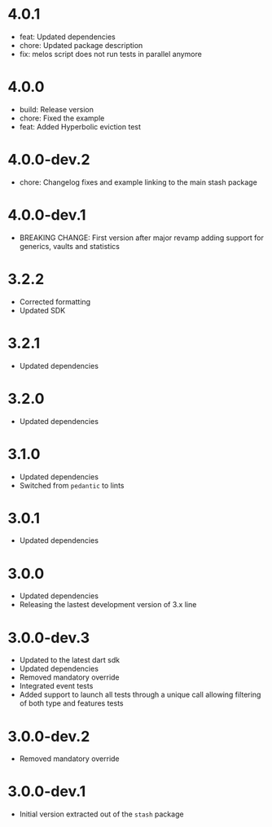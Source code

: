 # 4.0.1

- feat: Updated dependencies
- chore: Updated package description
- fix: melos script does not run tests in parallel anymore 

# 4.0.0

- build: Release version
- chore: Fixed the example
- feat: Added Hyperbolic eviction test

# 4.0.0-dev.2

- chore: Changelog fixes and example linking to the main stash package

# 4.0.0-dev.1

- BREAKING CHANGE: First version after major revamp adding support for generics, vaults and statistics

# 3.2.2

- Corrected formatting
- Updated SDK

# 3.2.1

- Updated dependencies

# 3.2.0

- Updated dependencies

# 3.1.0

- Updated dependencies
- Switched from `pedantic` to lints

# 3.0.1

- Updated dependencies

# 3.0.0

- Updated dependencies
- Releasing the lastest development version of 3.x line

# 3.0.0-dev.3

- Updated to the latest dart sdk
- Updated dependencies
- Removed mandatory override
- Integrated event tests
- Added support to launch all tests through a unique call allowing filtering of both type and features tests

# 3.0.0-dev.2

- Removed mandatory override

# 3.0.0-dev.1

- Initial version extracted out of the `stash` package